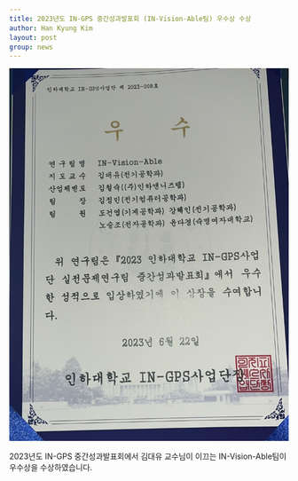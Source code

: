 ```yaml
---
title: 2023년도 IN-GPS 중간성과발표회 (IN-Vision-Able팀) 우수상 수상
author: Han Kyung Kim
layout: post
group: news
---
```


 <img src="/static/img/news/20230904.jpg" alt="MR5 2220 empty" class="img-responsive">

 2023년도 IN-GPS 중간성과발표회에서 김대유 교수님이 이끄는 IN-Vision-Able팀이 우수상을 수상하였습니다.